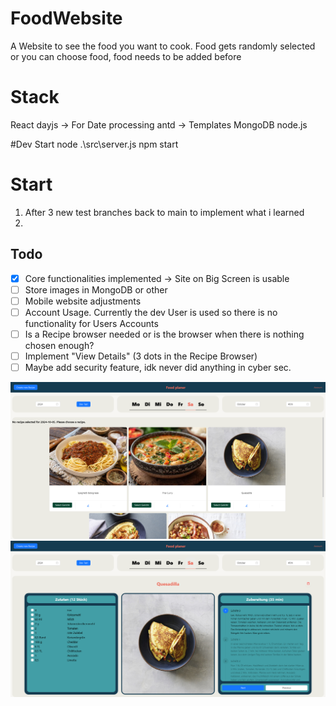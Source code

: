 # FoodWebsite
A Website to see the food you want to cook. Food gets randomly selected or you can choose food, food needs to be added before

# Stack
React
    dayjs -> For Date processing
    antd -> Templates
MongoDB
node.js

#Dev Start
node .\src\server.js
 npm start

# Start
1. After 3 new test branches back to main to implement what i learned
2. 
## Todo
- [x] Core functionalities implemented -> Site on Big Screen is usable 
- [ ] Store images in MongoDB or other
- [ ] Mobile website adjustments
- [ ] Account Usage. Currently the dev User is used so there is no functionality for Users Accounts
- [ ] Is a Recipe browser needed or is the browser when there is nothing chosen enough?
- [ ] Implement "View Details" (3 dots in the Recipe Browser)
- [ ] Maybe add security feature, idk never did anything in cyber sec.

![Site Image](/DevGithub/WebsiteExample_RecipeBrowser.png?raw=true "Recipe Browser")
![Site Image](/DevGithub/WebsiteExample_ChoosenRecipe.png?raw=true "Selected Recipe for Saturday")
